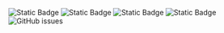 ![Static Badge](https://img.shields.io/badge/blacklists-60-000000) ![Static Badge](https://img.shields.io/badge/blacklisted-2563665-cc0000) ![Static Badge](https://img.shields.io/badge/whitelisted-2244-00CC00) ![Static Badge](https://img.shields.io/badge/streaming_blacklist-28107-000000) ![GitHub issues](https://img.shields.io/github/issues/fabriziosalmi/blacklists)
